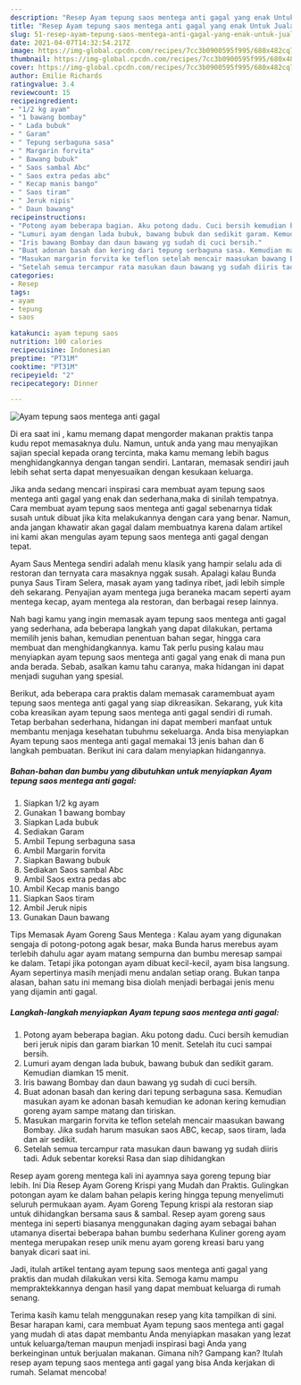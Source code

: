 ```yaml
---
description: "Resep Ayam tepung saos mentega anti gagal yang enak Untuk Jualan"
title: "Resep Ayam tepung saos mentega anti gagal yang enak Untuk Jualan"
slug: 51-resep-ayam-tepung-saos-mentega-anti-gagal-yang-enak-untuk-jualan
date: 2021-04-07T14:32:54.217Z
image: https://img-global.cpcdn.com/recipes/7cc3b0900595f995/680x482cq70/ayam-tepung-saos-mentega-anti-gagal-foto-resep-utama.jpg
thumbnail: https://img-global.cpcdn.com/recipes/7cc3b0900595f995/680x482cq70/ayam-tepung-saos-mentega-anti-gagal-foto-resep-utama.jpg
cover: https://img-global.cpcdn.com/recipes/7cc3b0900595f995/680x482cq70/ayam-tepung-saos-mentega-anti-gagal-foto-resep-utama.jpg
author: Emilie Richards
ratingvalue: 3.4
reviewcount: 15
recipeingredient:
- "1/2 kg ayam"
- "1 bawang bombay"
- " Lada bubuk"
- " Garam"
- " Tepung serbaguna sasa"
- " Margarin forvita"
- " Bawang bubuk"
- " Saos sambal Abc"
- " Saos extra pedas abc"
- " Kecap manis bango"
- " Saos tiram"
- " Jeruk nipis"
- " Daun bawang"
recipeinstructions:
- "Potong ayam beberapa bagian. Aku potong dadu. Cuci bersih kemudian beri jeruk nipis dan garam biarkan 10 menit. Setelah itu cuci sampai bersih."
- "Lumuri ayam dengan lada bubuk, bawang bubuk dan sedikit garam. Kemudian diamkan 15 menit."
- "Iris bawang Bombay dan daun bawang yg sudah di cuci bersih."
- "Buat adonan basah dan kering dari tepung serbaguna sasa. Kemudian masukan ayam ke adonan basah kemudian ke adonan kering kemudian goreng ayam sampe matang dan tiriskan."
- "Masukan margarin forvita ke teflon setelah mencair maasukan bawang Bombay. Jika sudah harum masukan saos ABC, kecap, saos tiram, lada dan air sedikit."
- "Setelah semua tercampur rata masukan daun bawang yg sudah diiris tadi. Aduk sebentar koreksi Rasa dan siap dihidangkan"
categories:
- Resep
tags:
- ayam
- tepung
- saos

katakunci: ayam tepung saos 
nutrition: 100 calories
recipecuisine: Indonesian
preptime: "PT31M"
cooktime: "PT31M"
recipeyield: "2"
recipecategory: Dinner

---
```



![Ayam tepung saos mentega anti gagal](https://img-global.cpcdn.com/recipes/7cc3b0900595f995/680x482cq70/ayam-tepung-saos-mentega-anti-gagal-foto-resep-utama.jpg)

Di era  saat ini , kamu memang dapat mengorder makanan praktis tanpa kudu repot memasaknya dulu. Namun, untuk anda yang mau menyajikan sajian special kepada orang tercinta, maka kamu memang lebih bagus menghidangkannya dengan tangan sendiri. Lantaran, memasak sendiri jauh lebih sehat serta dapat menyesuaikan dengan kesukaan keluarga.

Jika anda sedang mencari inspirasi cara membuat ayam tepung saos mentega anti gagal yang enak dan sederhana,maka di sinilah tempatnya. Cara membuat ayam tepung saos mentega anti gagal  sebenarnya tidak susah untuk dibuat jika kita melakukannya dengan cara yang benar. Namun, anda jangan khawatir akan gagal dalam membuatnya 
karena dalam artikel ini kami akan mengulas ayam tepung saos mentega anti gagal dengan tepat.  

Ayam Saus Mentega sendiri adalah menu klasik yang hampir selalu ada di restoran dan ternyata cara masaknya nggak susah. Apalagi kalau Bunda punya Saus Tiram Selera, masak ayam yang tadinya ribet, jadi lebih simple deh sekarang. Penyajian ayam mentega juga beraneka macam seperti ayam mentega kecap, ayam mentega ala restoran, dan berbagai resep lainnya.

Nah bagi kamu yang ingin memasak ayam tepung saos mentega anti gagal yang sederhana, ada beberapa langkah yang dapat dilakukan, pertama memilih jenis bahan, kemudian penentuan bahan segar, hingga cara membuat dan menghidangkannya. kamu Tak perlu pusing kalau mau menyiapkan ayam tepung saos mentega anti gagal yang enak di mana pun anda berada. Sebab, asalkan kamu  tahu caranya, maka hidangan ini dapat menjadi suguhan yang spesial.

Berikut, ada beberapa cara praktis  dalam memasak caramembuat ayam tepung saos mentega anti gagal yang siap dikreasikan. Sekarang, yuk kita coba kreasikan ayam tepung saos mentega anti gagal sendiri di rumah. Tetap berbahan sederhana, hidangan ini dapat memberi manfaat untuk membantu menjaga kesehatan tubuhmu sekeluarga. Anda bisa menyiapkan Ayam tepung saos mentega anti gagal memakai 13 jenis bahan dan 6 langkah pembuatan. Berikut ini cara dalam menyiapkan hidangannya.

<!--inarticleads1-->

##### Bahan-bahan dan bumbu yang dibutuhkan untuk menyiapkan Ayam tepung saos mentega anti gagal:

1. Siapkan 1/2 kg ayam
1. Gunakan 1 bawang bombay
1. Siapkan  Lada bubuk
1. Sediakan  Garam
1. Ambil  Tepung serbaguna sasa
1. Ambil  Margarin forvita
1. Siapkan  Bawang bubuk
1. Sediakan  Saos sambal Abc
1. Ambil  Saos extra pedas abc
1. Ambil  Kecap manis bango
1. Siapkan  Saos tiram
1. Ambil  Jeruk nipis
1. Gunakan  Daun bawang


Tips Memasak Ayam Goreng Saus Mentega : Kalau ayam yang digunakan sengaja di potong-potong agak besar, maka Bunda harus merebus ayam terlebih dahulu agar ayam matang sempurna dan bumbu meresap sampai ke dalam. Tetapi jika potongan ayam dibuat kecil-kecil, ayam bisa langsung. Ayam sepertinya masih menjadi menu andalan setiap orang. Bukan tanpa alasan, bahan satu ini memang bisa diolah menjadi berbagai jenis menu yang dijamin anti gagal. 

<!--inarticleads2-->

##### Langkah-langkah menyiapkan Ayam tepung saos mentega anti gagal:

1. Potong ayam beberapa bagian. Aku potong dadu. Cuci bersih kemudian beri jeruk nipis dan garam biarkan 10 menit. Setelah itu cuci sampai bersih.
1. Lumuri ayam dengan lada bubuk, bawang bubuk dan sedikit garam. Kemudian diamkan 15 menit.
1. Iris bawang Bombay dan daun bawang yg sudah di cuci bersih.
1. Buat adonan basah dan kering dari tepung serbaguna sasa. Kemudian masukan ayam ke adonan basah kemudian ke adonan kering kemudian goreng ayam sampe matang dan tiriskan.
1. Masukan margarin forvita ke teflon setelah mencair maasukan bawang Bombay. Jika sudah harum masukan saos ABC, kecap, saos tiram, lada dan air sedikit.
1. Setelah semua tercampur rata masukan daun bawang yg sudah diiris tadi. Aduk sebentar koreksi Rasa dan siap dihidangkan


Resep ayam goreng mentega kali ini ayamnya saya goreng tepung biar lebih. Ini Dia Resep Ayam Goreng Krispi yang Mudah dan Praktis. Gulingkan potongan ayam ke dalam bahan pelapis kering hingga tepung menyelimuti seluruh permukaan ayam. Ayam Goreng Tepung krispi ala restoran siap untuk dihidangkan bersama saus &amp; sambal. Resep ayam goreng saus mentega ini seperti biasanya menggunakan daging ayam sebagai bahan utamanya disertai beberapa bahan bumbu sederhana Kuliner goreng ayam mentega merupakan resep unik menu ayam goreng kreasi baru yang banyak dicari saat ini. 

Jadi, itulah artikel tentang  ayam tepung saos mentega anti gagal  yang praktis dan mudah dilakukan versi kita. Semoga kamu mampu mempraktekkannya dengan hasil yang dapat membuat keluarga di rumah senang. 

Terima kasih kamu telah menggunakan resep yang kita tampilkan di sini. Besar harapan kami, cara membuat  Ayam tepung saos mentega anti gagal yang mudah di atas dapat membantu Anda menyiapkan masakan yang lezat untuk keluarga/teman maupun menjadi inspirasi bagi Anda yang berkeinginan untuk berjualan makanan. Gimana nih? Gampang kan? Itulah resep ayam tepung saos mentega anti gagal yang bisa Anda kerjakan di rumah. Selamat mencoba!

